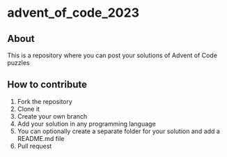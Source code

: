 # advent_of_code_2023

## About
This is a repository where you can post your solutions of Advent of Code puzzles
## How to contribute
1. Fork the repository
2. Clone it
3. Create your own branch
4. Add your solution in any programming language
5. You can optionally create a separate folder for your solution and add a README.md file
6. Pull request
